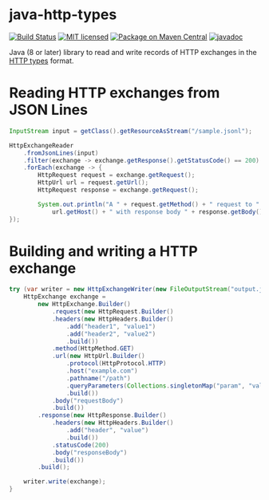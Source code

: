 # java-http-types
[![Build Status](https://github.com/Meeshkan/java-http-types/workflows/Java%20CI/badge.svg)](https://github.com/Meeshkan/java-http-types/actions?query=workflow%3A%22Java+CI%22)
[![MIT licensed](http://img.shields.io/:license-MIT-blue.svg)](LICENSE)
[![Package on Maven Central](https://img.shields.io/maven-central/v/com.meeshkan/http-types)](https://search.maven.org/artifact/com.meeshkan/http-types/)
[![javadoc](https://www.javadoc.io/badge/com.meeshkan/http-types.svg)](https://www.javadoc.io/doc/com.meeshkan/http-types)

Java (8 or later) library to read and write records of HTTP exchanges in the [HTTP types](https://meeshkan.github.io/http-types/) format.

# Reading HTTP exchanges from JSON Lines
```java
InputStream input = getClass().getResourceAsStream("/sample.jsonl");

HttpExchangeReader
    .fromJsonLines(input)
    .filter(exchange -> exchange.getResponse().getStatusCode() == 200)
    .forEach(exchange -> {
        HttpRequest request = exchange.getRequest();
        HttpUrl url = request.getUrl();
        HttpRequest response = exchange.getRequest();

        System.out.println("A " + request.getMethod() + " request to " +
            url.getHost() + " with response body " + response.getBody());
});
```

# Building and writing a HTTP exchange
```java
try (var writer = new HttpExchangeWriter(new FileOutputStream("output.jsonl"))) {
    HttpExchange exchange =
        new HttpExchange.Builder()
            .request(new HttpRequest.Builder()
            .headers(new HttpHeaders.Builder()
                .add("header1", "value1")
                .add("header2", "value2")
                .build())
            .method(HttpMethod.GET)
            .url(new HttpUrl.Builder()
                .protocol(HttpProtocol.HTTP)
                .host("example.com")
                .pathname("/path")
                .queryParameters(Collections.singletonMap("param", "value"))
                .build())
            .body("requestBody")
            .build())
        .response(new HttpResponse.Builder()
            .headers(new HttpHeaders.Builder()
                .add("header", "value")
                .build())
            .statusCode(200)
            .body("responseBody")
            .build())
        .build();

    writer.write(exchange);
}
```
